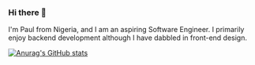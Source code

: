 ### Hi there 👋

I'm Paul from Nigeria, and I am an aspiring Software Engineer. I primarily enjoy backend development although I have dabbled in front-end design. 


[![Anurag's GitHub stats](https://github-readme-stats.vercel.app/api?username=Pbduke1737)](https://github.com/anuraghazra/github-readme-stats)
<!--
**Pbduke1737/Pbduke1737** is a ✨ _special_ ✨ repository because its `README.md` (this file) appears on your GitHub profile.

Here are some ideas to get you started:

- 🔭 I’m currently working on ...
- 🌱 I’m currently learning ...
- 👯 I’m looking to collaborate on ...
- 🤔 I’m looking for help with ...
- 💬 Ask me about ...
- 📫 How to reach me: ...
- 😄 Pronouns: ...
- ⚡ Fun fact: ...
-->
